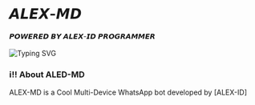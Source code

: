 # 𝘼𝙇𝙀𝙓-𝙈𝘿 #
𝙋𝙊𝙒𝙀𝙍𝙀𝘿 𝘽𝙔 𝘼𝙇𝙀𝙓-𝙄𝘿 𝙋𝙍𝙊𝙂𝙍𝘼𝙈𝙈𝙀𝙍
<br>
<br>
![Typing SVG](https://readme-typing-svg.demolab.com?font=Ribeye&size=50&pause=1000&color=3F00FF&center=true&width=900&height=100&lines=ALEX-MD;%20Multi-Device%20WhatsApp%20Bot;%20Developed%20By%20ALEX-ID%20Programs)
<p align="center">
  
### ℹ‼️ **About ALED-MD**
ALEX-MD is a Cool Multi-Device WhatsApp bot developed by [ALEX-ID]
